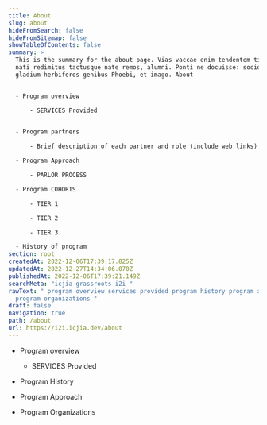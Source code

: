```yaml
---
title: About
slug: about
hideFromSearch: false
hideFromSitemap: false
showTableOfContents: false
summary: >
  This is the summary for the about page. Vias vaccae enim tendentem tibi
  nati redimitus tactusque nate remos, alumni. Ponti ne docuisse: sociorum
  gladium herbiferos genibus Phoebi, et imago. About


  - Program overview 

      - SERVICES Provided 

      
  - Program partners

      - Brief description of each partner and role (include web links) 

  - Program Approach 

      - PARLOR PROCESS 

  - Program COHORTS 

      - TIER 1 

      - TIER 2 

      - TIER 3 

  - History of program  
section: root
createdAt: 2022-12-06T17:39:17.825Z
updatedAt: 2022-12-27T14:34:06.070Z
publishedAt: 2022-12-06T17:39:21.149Z
searchMeta: "icjia grassroots i2i "
rawText: " program overview services provided program history program approach
  program organizations "
draft: false
navigation: true
path: /about
url: https://i2i.icjia.dev/about
---
```


- Program overview 

    - SERVICES Provided 

- Program History  

- Program Approach 

- Program Organizations 



